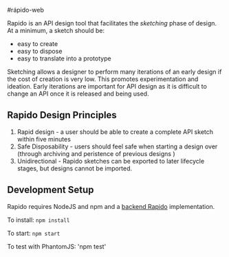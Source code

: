 #rápido-web

Rapido is an API design tool that facilitates the _sketching_ phase of design.  At a minimum, a sketch should be:

* easy to create
* easy to dispose
* easy to translate into a prototype

Sketching allows a designer to perform many iterations of an early design if the cost of creation is very low.  This promotes experimentation and ideation.  Early iterations are important for API design as it is difficult to change an API once it is released and being used.

## Rapido Design Principles

1.  Rapid design - a user should be able to create a complete API sketch within five minutes
2.  Safe Disposability - users should feel safe when starting a design over (through archiving and peristence of previous designs )
3.  Unidirectional - Rapido sketches can be exported to later lifecycle stages, but designs cannot be imported.  

## Development Setup

Rapido requires NodeJS and npm and a [backend Rapido](http://github.com/apiacademy/rapido-backend) implementation.

To install:
`npm install`

To start:
`npm start`

To test with PhantomJS:
'npm test'
